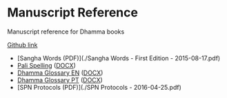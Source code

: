 # Manuscript Reference

Manuscript reference for Dhamma books

[Github link](https://github.com/profound-labs/manuscript-reference)

- [Sangha Words (PDF)](./Sangha Words - First Edition - 2015-08-17.pdf)
- [Pali Spelling](./markdown/pali-spelling.md) ([DOCX](./pali-spelling.docx))
- [Dhamma Glossary EN](./markdown/dhamma-glossary-EN.md) ([DOCX](./dhamma-glossary-EN.docx))
- [Dhamma Glossary PT](./markdown/dhamma-glossary-PT.md) ([DOCX](./dhamma-glossary-PT.docx))
- [SPN Protocols (PDF)](./SPN Protocols - 2016-04-25.pdf)
